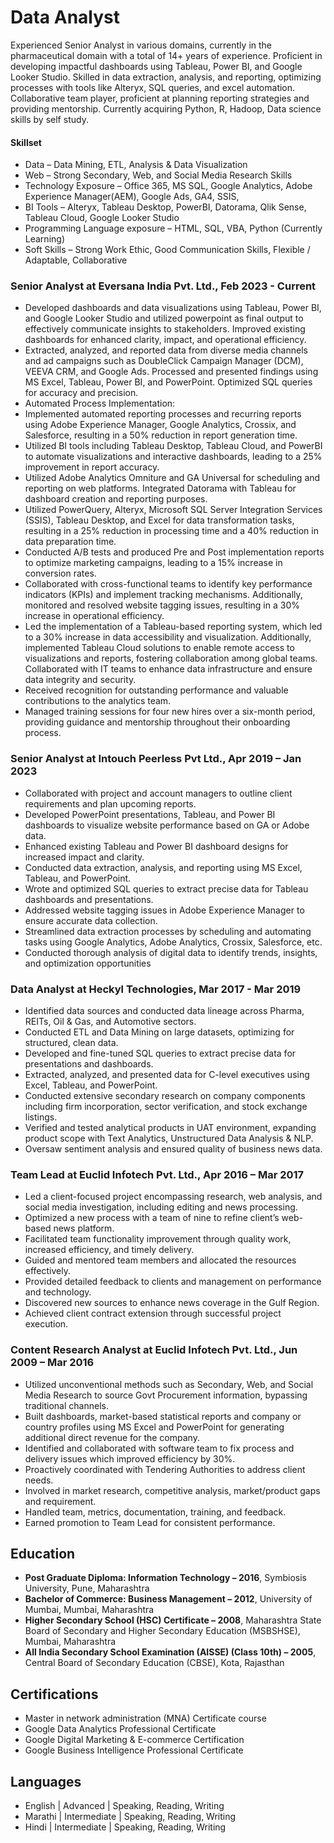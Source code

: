 # Data Analyst

Experienced Senior Analyst in various domains, currently in the pharmaceutical domain with a total of 14+ years of experience. Proficient in developing impactful dashboards using Tableau, Power BI, and Google Looker Studio. Skilled in data extraction, analysis, and reporting, optimizing processes with tools like Alteryx, SQL queries, and excel automation. Collaborative team player, proficient at planning reporting strategies and providing mentorship. Currently acquiring Python, R, Hadoop, Data science skills by self study.

#### Skillset

- Data – Data Mining, ETL, Analysis & Data Visualization
- Web – Strong Secondary, Web, and Social Media Research Skills
- Technology Exposure – Office 365, MS SQL, Google Analytics, Adobe Experience Manager(AEM), Google Ads, GA4, SSIS,
- BI Tools – Alteryx, Tableau Desktop, PowerBI, Datorama, Qlik Sense, Tableau Cloud, Google Looker Studio
- Programming Language exposure – HTML, SQL, VBA, Python (Currently Learning)
- Soft Skills – Strong Work Ethic, Good Communication Skills, Flexible / Adaptable, Collaborative


### Senior Analyst at Eversana India Pvt. Ltd., Feb 2023 - Current 

- Developed dashboards and data visualizations using Tableau, Power BI, and Google Looker Studio and utilized powerpoint as final output to effectively communicate insights to stakeholders. Improved existing dashboards for enhanced clarity, impact, and operational efficiency.
- Extracted, analyzed, and reported data from diverse media channels and ad campaigns such as DoubleClick Campaign Manager (DCM), VEEVA CRM, and Google Ads. Processed and presented findings using MS Excel, Tableau, Power BI, and PowerPoint. Optimized SQL queries for accuracy and precision.
- Automated Process Implementation:
- Implemented automated reporting processes and recurring reports using Adobe Experience Manager, Google Analytics, Crossix, and Salesforce, resulting in a 50% reduction in report generation time.
- Utilized BI tools including Tableau Desktop, Tableau Cloud, and PowerBI to automate visualizations and interactive dashboards, leading to a 25% improvement in report accuracy.
- Utilized Adobe Analytics Omniture and GA Universal for scheduling and reporting on web platforms. Integrated Datorama with Tableau for dashboard creation and reporting purposes.
- Utilized PowerQuery, Alteryx, Microsoft SQL Server Integration Services (SSIS), Tableau Desktop, and Excel for data transformation tasks, resulting in a 25% reduction in processing time and a 40% reduction in data preparation time.
- Conducted A/B tests and produced Pre and Post implementation reports to optimize marketing campaigns, leading to a 15% increase in conversion rates.
- Collaborated with cross-functional teams to identify key performance indicators (KPIs) and implement tracking mechanisms. Additionally, monitored and resolved website tagging issues, resulting in a 30% increase in operational efficiency.
- Led the implementation of a Tableau-based reporting system, which led to a 30% increase in data accessibility and visualization. Additionally, implemented Tableau Cloud solutions to enable remote access to visualizations and reports, fostering collaboration among global teams. Collaborated with IT teams to enhance data infrastructure and ensure data integrity and security.
- Received recognition for outstanding performance and valuable contributions to the analytics team.
- Managed training sessions for four new hires over a six-month period, providing guidance and mentorship throughout their onboarding process.

### Senior Analyst at Intouch Peerless Pvt Ltd., Apr 2019 – Jan 2023

-	Collaborated with project and account managers to outline client requirements and plan upcoming reports.
-	Developed PowerPoint presentations, Tableau, and Power BI dashboards to visualize website performance based on GA or Adobe data.
-	Enhanced existing Tableau and Power BI dashboard designs for increased impact and clarity.
-	Conducted data extraction, analysis, and reporting using MS Excel, Tableau, and PowerPoint.
-	Wrote and optimized SQL queries to extract precise data for Tableau dashboards and presentations.
-	Addressed website tagging issues in Adobe Experience Manager to ensure accurate data collection.
-	Streamlined data extraction processes by scheduling and automating tasks using Google Analytics, Adobe Analytics, Crossix, Salesforce, etc.
-	Conducted thorough analysis of digital data to identify trends, insights, and optimization opportunities

### Data Analyst at Heckyl Technologies, Mar 2017 - Mar 2019 

-	Identified data sources and conducted data lineage across Pharma, REITs, Oil & Gas, and Automotive sectors.
-	Conducted ETL and Data Mining on large datasets, optimizing for structured, clean data.
-	Developed and fine-tuned SQL queries to extract precise data for presentations and dashboards.
-	Extracted, analyzed, and presented data for C-level executives using Excel, Tableau, and PowerPoint.
-	Conducted extensive secondary research on company components including firm incorporation, sector verification, and stock exchange listings.
-	Verified and tested analytical products in UAT environment, expanding product scope with Text Analytics, Unstructured Data Analysis & NLP.
-	Oversaw sentiment analysis and ensured quality of business news data.

### Team Lead at Euclid Infotech Pvt. Ltd., Apr 2016 – Mar 2017 
- Led a client-focused project encompassing research, web analysis, and social media investigation, including editing and news processing.
- Optimized a new process with a team of nine to refine client’s web-based news platform.
- Facilitated team functionality improvement through quality work, increased efficiency, and timely delivery.
- Guided and mentored team members and allocated the resources effectively.
- Provided detailed feedback to clients and management on performance and technology.
- Discovered new sources to enhance news coverage in the Gulf Region.
- Achieved client contract extension through successful project execution.

### Content Research Analyst at Euclid Infotech Pvt. Ltd., Jun 2009 – Mar 2016
- Utilized unconventional methods such as Secondary, Web, and Social Media Research to source Govt Procurement information, bypassing traditional channels.
- Built dashboards, market-based statistical reports and company or country profiles using MS Excel and PowerPoint for generating additional direct revenue for the company.
- Identified and collaborated with software team to fix process and delivery issues which improved efficiency by 30%.
- Proactively coordinated with Tendering Authorities to address client needs.
- Involved in market research, competitive analysis, market/product gaps and requirement.
- Handled team, metrics, documentation, training, and feedback.
- Earned promotion to Team Lead for consistent performance.

## Education

- **Post Graduate Diploma: Information Technology – 2016**, Symbiosis University, Pune, Maharashtra 
- **Bachelor of Commerce: Business Management – 2012**, University of Mumbai, Mumbai, Maharashtra 
- **Higher Secondary School (HSC) Certificate – 2008**, Maharashtra State Board of Secondary and Higher Secondary Education (MSBSHSE), Mumbai, Maharashtra 
- **All India Secondary School Examination (AISSE) (Class 10th) – 2005**, Central Board of Secondary Education (CBSE), Kota, Rajasthan

## Certifications

- Master in network administration (MNA) Certificate course
- Google Data Analytics Professional Certificate
- Google Digital Marketing & E-commerce Certification
- Google Business Intelligence Professional Certificate

## Languages

- English | Advanced | Speaking, Reading, Writing
- Marathi | Intermediate | Speaking, Reading, Writing
- Hindi | Intermediate | Speaking, Reading, Writing
